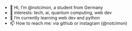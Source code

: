 - 👋 Hi, I’m @notcimon, a student from Germany
- 👀 interests: tech, ai, quantum computing, web dev
- 🌱 I’m currently learning web dev and python 
- 📫 How to reach me: via github or instagram (@notcimon)

<!---
notcimon/notcimon is a ✨ special ✨ repository because its `README.md` (this file) appears on your GitHub profile.
You can click the Preview link to take a look at your changes.
--->
